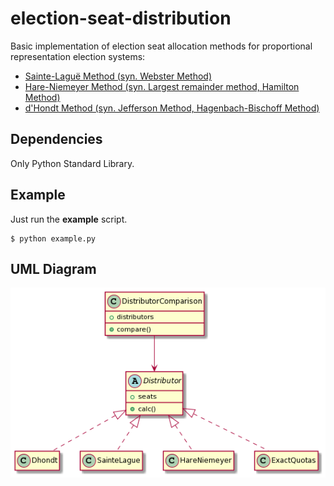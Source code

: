 # election-seat-distribution
Basic implementation of election seat allocation methods for proportional representation election systems:

 - [Sainte-Laguë Method (syn. Webster Method)](https://en.wikipedia.org/wiki/Webster/Sainte-Lagu%C3%AB_method)
 - [Hare-Niemeyer Method (syn. Largest remainder method, Hamilton Method)](https://en.wikipedia.org/wiki/Largest_remainder_method)
 - [d'Hondt Method (syn. Jefferson Method, Hagenbach-Bischoff Method)]([https://en.wikipedia.org/wiki/D%27Hondt_method)

## Dependencies
Only Python Standard Library. 

## Example
Just run the **example** script.
```
$ python example.py
```

## UML Diagram
![UML Class Diagram](./static/diagram.png)